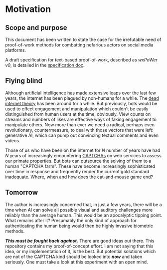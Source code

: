 # Motivation

## Scope and purpose

This document has been written to state the case for the irrefutable need of proof-of-work methods for combatting nefarious actors on social media platforms.

A draft specification for text-based proof-of-work, described as _wxPoWer v0_, is detailed in the [specification doc](spec.md).

## Flying blind

Although artificial intelligence has made extensive leaps over the last few years, the internet has been plagued by non-humans for a while. The [dead internet theory](https://en.wikipedia.org/wiki/Dead_Internet_theory) has been around for a while. But previously, bots would be used to effect engagement and manipulation which couldn't be easily distinguished from human users at the time, obviously. View counts on streams and numbers of likes are effective ways of faking engagement to manipulate others. Now more than ever we need a radical, perhaps even revolutionary, countermeasure, to deal with those vectors that were left: generative AI, which can pump out convincing textual comments and even videos.

Those of us who have been on the internet for _N_ number of years have had _N_ years of increasingly encountering [CAPTCHAs](https://en.wikipedia.org/wiki/CAPTCHA) on web services to assess our primate properties. But bots can outsource the solving of them to a human "CAPTCHA farm". These have become increasingly sophisticated over time in response and frequently render the current gold standard inadequate. Where, when and how does the cat-and-mouse game end?

## Tomorrow

The author is increasingly concerned that, in just a few years, there will be a time when AI can solve all possible visual and auditory challenges more reliably than the average human. This would be an apocalyptic tipping point. What remains after it? Presumably the only kind of approach for authenticating the human being would then be highly invasive biometric methods.

***This must be fought back against.*** There are good ideas out there. This repository contains my proof-of-concept effort. I am not saying that this idea, or my implementation of it, is the best. But potential solutions which are not of the CAPTCHA kind should be looked into ***now*** and taken seriously. One must take a look at this experiment with an open mind.


